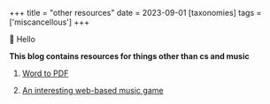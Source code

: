 +++
title = "other resources"
date = 2023-09-01
[taxonomies]
tags = ['miscancellous']
+++

👋 Hello

**This blog contains resources for things other than cs and music**

1. [Word to PDF](https://www.ilovepdf.com/word_to_pdf)

2. [An interesting web-based music game](https://aidn.jp/mikutap/)
